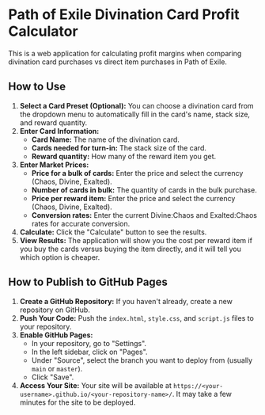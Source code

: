 # Path of Exile Divination Card Profit Calculator

This is a web application for calculating profit margins when comparing divination card purchases vs direct item purchases in Path of Exile.

## How to Use

1.  **Select a Card Preset (Optional):** You can choose a divination card from the dropdown menu to automatically fill in the card's name, stack size, and reward quantity.
2.  **Enter Card Information:**
    *   **Card Name:** The name of the divination card.
    *   **Cards needed for turn-in:** The stack size of the card.
    *   **Reward quantity:** How many of the reward item you get.
3.  **Enter Market Prices:**
    *   **Price for a bulk of cards:** Enter the price and select the currency (Chaos, Divine, Exalted).
    *   **Number of cards in bulk:** The quantity of cards in the bulk purchase.
    *   **Price per reward item:** Enter the price and select the currency (Chaos, Divine, Exalted).
    *   **Conversion rates:** Enter the current Divine:Chaos and Exalted:Chaos rates for accurate conversion.
4.  **Calculate:** Click the "Calculate" button to see the results.
5.  **View Results:** The application will show you the cost per reward item if you buy the cards versus buying the item directly, and it will tell you which option is cheaper.

## How to Publish to GitHub Pages

1.  **Create a GitHub Repository:** If you haven't already, create a new repository on GitHub.
2.  **Push Your Code:** Push the `index.html`, `style.css`, and `script.js` files to your repository.
3.  **Enable GitHub Pages:**
    *   In your repository, go to "Settings".
    *   In the left sidebar, click on "Pages".
    *   Under "Source", select the branch you want to deploy from (usually `main` or `master`).
    *   Click "Save".
4.  **Access Your Site:** Your site will be available at `https://<your-username>.github.io/<your-repository-name>/`. It may take a few minutes for the site to be deployed.
